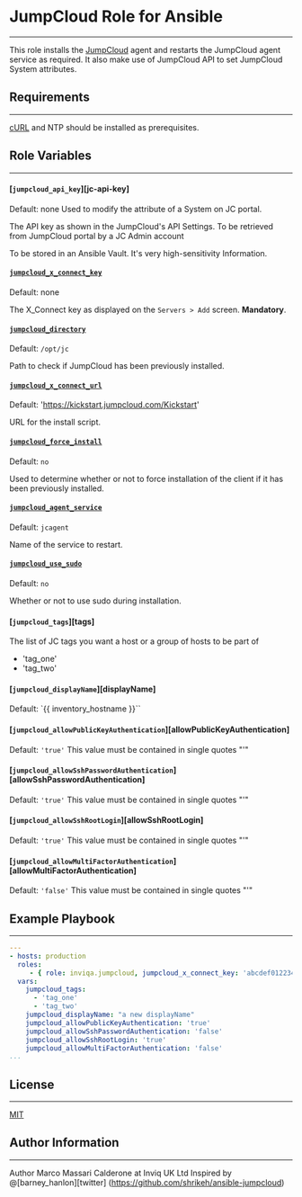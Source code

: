 # JumpCloud Role for Ansible
------------
This role installs the [JumpCloud][jumpcloud] agent and restarts the JumpCloud agent service as required.
It also make use of JumpCloud API to set JumpCloud System attributes.

## Requirements
------------
[cURL][curl] and NTP should be installed as prerequisites.

## Role Variables
------------
#### [`jumpcloud_api_key`][jc-api-key]
Default: none
Used to modify the attribute of a System on JC portal.

The API key as shown in the JumpCloud's API Settings.
To be retrieved from JumpCloud portal by a JC Admin account

To be stored in an Ansible Vault. It's very high-sensitivity Information.

#### [`jumpcloud_x_connect_key`][jc-x-connect-key]
Default: none

The X_Connect key as displayed on the `Servers > Add` screen. **Mandatory**.

#### [`jumpcloud_directory`][jc-directory]
Default: `/opt/jc`

Path to check if JumpCloud has been previously installed.

#### [`jumpcloud_x_connect_url`][jc-x-connect-url]
Default: 'https://kickstart.jumpcloud.com/Kickstart'

URL for the install script.

#### [`jumpcloud_force_install`][jc-force-install]
Default: `no`

Used to determine whether or not to force installation of the client if it has been previously installed.

#### [`jumpcloud_agent_service`][jc-agent-service]
Default: `jcagent`

Name of the service to restart.

#### [`jumpcloud_use_sudo`][jc-use-sudo]
Default: `no`

Whether or not to use sudo during installation.

#### [`jumpcloud_tags`][tags]
The list of JC tags you want a host or a group of hosts to be part of
  - 'tag_one'
  - 'tag_two'

#### [`jumpcloud_displayName`][displayName]
Default: `{{ inventory_hostname }}``

#### [`jumpcloud_allowPublicKeyAuthentication`][allowPublicKeyAuthentication]
Default: `'true'`
This value must be contained in single quotes "\'"

#### [`jumpcloud_allowSshPasswordAuthentication`][allowSshPasswordAuthentication]
Default: `'true'`
This value must be contained in single quotes "\'"

#### [`jumpcloud_allowSshRootLogin`][allowSshRootLogin]
Default: `'true'`
This value must be contained in single quotes "\'"

#### [`jumpcloud_allowMultiFactorAuthentication`][allowMultiFactorAuthentication]
Default: `'false'`
This value must be contained in single quotes "\'"

## Example Playbook
----------------

```YAML
---
- hosts: production
  roles:
     - { role: inviqa.jumpcloud, jumpcloud_x_connect_key: 'abcdef012234343' }
  vars:
    jumpcloud_tags:
      - 'tag_one'
      - 'tag_two'
    jumpcloud_displayName: "a new displayName"
    jumpcloud_allowPublicKeyAuthentication: 'true'
    jumpcloud_allowSshPasswordAuthentication: 'false'
    jumpcloud_allowSshRootLogin: 'true'
    jumpcloud_allowMultiFactorAuthentication: 'false'
...
```

## License
-------

[MIT][licence]

## Author Information
------------------
Author Marco Massari Calderone at Inviq UK Ltd
Inspired by @[barney_hanlon][twitter] (https://github.com/shrikeh/ansible-jumpcloud)

[github]: https://github.com/inviqa/ansible-jumpcloud "Github location of this role"
[curl]: https://galaxy.ansible.com/list#/roles/4384
[jumpcloud]: https://jumpcloud.com "JumpCloud website"
[jc-x-connect-key]: https://github.com/inviqa/ansible-jumpcloud/blob/master/defaults/main.yml#L4 "Link to variable on master"
[jc-directory]: https://github.com/inviqa/ansible-jumpcloud/blob/master/defaults/main.yml#L12 "Link to variable on master"
[jc-x-connect-url]: https://github.com/inviqa/ansible-jumpcloud/blob/master/defaults/main.yml#L13 "Link to variable on master"
[jc-template-path]: https://github.com/inviqa/ansible-jumpcloud/blob/master/defaults/main.yml#L15 "Link to variable on master"
[jc-force-install]: https://github.com/inviqa/ansible-jumpcloud/blob/master/defaults/main.yml#L17 "Link to variable on master"
[jc-agent-service]: https://github.com/inviqa/ansible-jumpcloud/blob/master/defaults/main.yml#L18 "Link to variable on master"
[jc-use-sudo]: https://github.com/inviqa/ansible-jumpcloud/blob/master/defaults/main.yml#L19 "Link to variable on master"
[licence]: https://raw.githubusercontent.com/inviqa/ansible-jumpcloud/master/LICENSE
